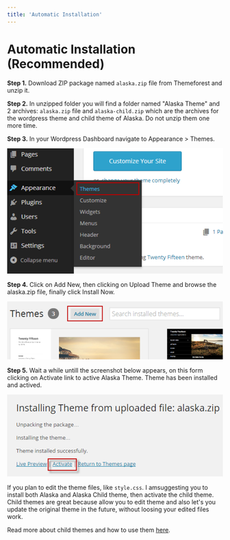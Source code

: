 ```yaml
---
title: 'Automatic Installation'
---
```


# Automatic Installation (Recommended)

**Step 1.** Download ZIP package named `alaska.zip` file from Themeforest and unzip it.

**Step 2.** In unzipped folder you will find a folder named "Alaska Theme" and 2 archives: `alaska.zip` file and `alaska-child.zip` which are the archives for the wordpress theme and child theme of Alaska. Do not unzip them one more time.

**Step 3.** In your Wordpress Dashboard navigate to Appearance > Themes.

![Install](https://raw.githubusercontent.com/vulinhpc/alaska-docs/master/docs/.vuepress/public/img/install_1.png)

**Step 4.** Click on Add New, then clicking on Upload Theme and browse the alaska.zip file, finally click Install Now.

![upload theme](https://raw.githubusercontent.com/vulinhpc/alaska-docs/master/docs/.vuepress/public/img/install_2.png)

**Step 5.** Wait a while untill the screenshot below appears, on this form clicking on  Activate link  to active Alaska Theme. Theme has been installed and actived.

![activate](https://raw.githubusercontent.com/vulinhpc/alaska-docs/master/docs/.vuepress/public/img/install_5.png)

If you plan to edit the theme files, like `style.css`. I amsuggesting you to install both Alaska and Alaska Child theme, then activate the child theme. Child themes are great because allow you to edit theme and also let's you update the original theme in the future, without loosing your edited files work.

Read more about child themes and how to use them [here](http://codex.wordpress.org/Child_Themes).

